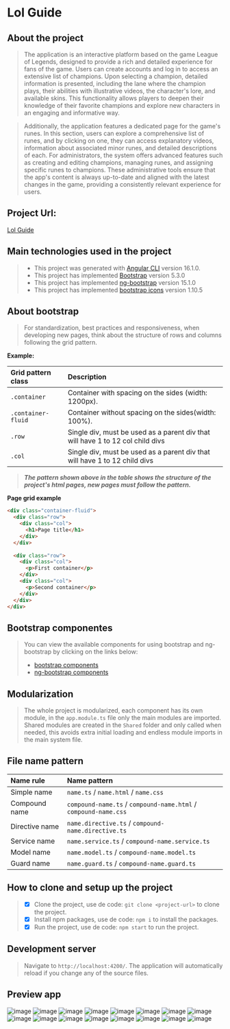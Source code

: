 # Lol Guide

## About the project
>The application is an interactive platform based on the game League of Legends, designed to provide a rich and detailed experience for fans of the game. Users can create accounts and log in to access an extensive list of champions. Upon selecting a champion, detailed information is presented, including the lane where the champion plays, their abilities with illustrative videos, the character's lore, and available skins. This functionality allows players to deepen their knowledge of their favorite champions and explore new characters in an engaging and informative way.

>Additionally, the application features a dedicated page for the game's runes. In this section, users can explore a comprehensive list of runes, and by clicking on one, they can access explanatory videos, information about associated minor runes, and detailed descriptions of each. For administrators, the system offers advanced features such as creating and editing champions, managing runes, and assigning specific runes to champions. These administrative tools ensure that the app's content is always up-to-date and aligned with the latest changes in the game, providing a consistently relevant experience for users.

## Project Url:
[Lol Guide](https://lol-guide-web.web.app)

## Main technologies used in the project
>* This project was generated with [Angular CLI](https://github.com/angular/angular-cli) version 16.1.0.
>* This project has implemented [Bootstrap](https://getbootstrap.com) version 5.3.0
>* This project has implemented [ng-bootstrap](https://ng-bootstrap.github.io/) version 15.1.0
>* This project has implemented [bootstrap icons](https://icons.getbootstrap.com/) version 1.10.5

## About bootstrap
>For standardization, best practices and responsiveness, when developing new pages, think about the structure of rows and columns following the grid pattern.

**Example:**

| Grid pattern class | Description                                                                    |
|:-------------------|:-------------------------------------------------------------------------------|
| `.container`       | Container with spacing on the sides (width: 1200px).                           |
| `.container-fluid` | Container without spacing on the sides(width: 100%).                           |
| `.row`             | Single div, must be used as a parent div that will have 1 to 12 col child divs |
| `.col`             | Single div, must be used as a parent div that will have 1 to 12 child divs     | 

>***The pattern shown above in the table shows the structure of the project's html pages, new pages must follow the pattern.***

**Page grid example**

~~~html
<div class="container-fluid">
  <div class="row">
    <div class="col">
      <h1>Page title</h1>
    </div>
  </div>
  
  <div class="row">
    <div class="col">
      <p>First container</p>
    </div>
    <div class="col">
      <p>Second container</p>
    </div>
  </div>
</div>
~~~

## Bootstrap componentes
>You can view the available components for using bootstrap and ng-bootstrap by clicking on the links below:
>* [bootstrap components](https://getbootstrap.com/docs/5.3/components)
>* [ng-bootstrap components](https://ng-bootstrap.github.io/#/components)

## Modularization
>The whole project is modularized, each component has its own module, in the `app.module.ts`
> file only the main modules are imported. Shared modules are created in the `Shared`
> folder and only called when needed, this avoids extra initial loading and endless module imports in the main system file.

## File name pattern
| Name rule      | Name pattern                                                    |
|:---------------|:----------------------------------------------------------------|
| Simple name    | `name.ts` / `name.html` / `name.css`                            |
| Compound name  | `compound-name.ts` / `compound-name.html` / `compound-name.css` |
| Directive name | `name.directive.ts` / `compound-name.directive.ts`              |
| Service name   | `name.service.ts` / `compound-name.service.ts`                  | 
| Model name     | `name.model.ts` / `compound-name.model.ts`                      | 
| Guard name     | `name.guard.ts` / `compound-name.guard.ts`                      | 

## How to clone and setup up the project
> - [x] Clone the project, use de code: `git clone <project-url>` to clone the project.
> - [x] Install npm packages, use de code: `npm i` to install the packages.
> - [x] Run the project, use de code: `npm start` to run the project.

## Development server
> Navigate to `http://localhost:4200/`. The application will automatically reload if you change any of the source files.

## Preview app
![image](https://github.com/Jhoncosta08/lol-guide/blob/master/src/assets/preview-one.png)
![image](https://github.com/Jhoncosta08/lol-guide/blob/master/src/assets/preview-two.png)
![image](https://github.com/Jhoncosta08/lol-guide/blob/master/src/assets/preview-three.png)
![image](https://github.com/Jhoncosta08/lol-guide/blob/master/src/assets/preview-four.png)
![image](https://github.com/Jhoncosta08/lol-guide/blob/master/src/assets/preview-five.png)
![image](https://github.com/Jhoncosta08/lol-guide/blob/master/src/assets/preview-six.png)
![image](https://github.com/Jhoncosta08/lol-guide/blob/master/src/assets/preview-seven.png)
![image](https://github.com/Jhoncosta08/lol-guide/blob/master/src/assets/preview-eight.png)
![image](https://github.com/Jhoncosta08/lol-guide/blob/master/src/assets/preview-nine.png)
![image](https://github.com/Jhoncosta08/lol-guide/blob/master/src/assets/preview-ten.png)
![image](https://github.com/Jhoncosta08/lol-guide/blob/master/src/assets/preview-twelve.png)
![image](https://github.com/Jhoncosta08/lol-guide/blob/master/src/assets/preview-13.png)
![image](https://github.com/Jhoncosta08/lol-guide/blob/master/src/assets/preview-admin-1.png)
![image](https://github.com/Jhoncosta08/lol-guide/blob/master/src/assets/preview-admin-2.png)
![image](https://github.com/Jhoncosta08/lol-guide/blob/master/src/assets/preview-admin-3.png)
![image](https://github.com/Jhoncosta08/lol-guide/blob/master/src/assets/preview-admin-4.png)
